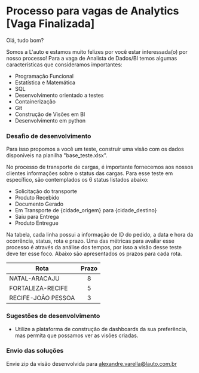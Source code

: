 # Processo para vagas de Analytics [Vaga Finalizada]

Olá, tudo bom?

Somos a L'auto e estamos muito felizes por você estar interessada(o) por nosso processo! Para a vaga de Analista de Dados/BI temos algumas características que consideramos importantes:



- Programação Funcional
- Estatística e Matemática
- SQL
- Desenvolvimento orientado a testes
- Containerização
- Git
- Construção de Visões em BI
- Desenvolvimento em python



### Desafio de desenvolvimento

Para isso propomos a você um teste, construir uma visão com os dados disponíveis na planilha "base_teste.xlsx".

No processo de transporte de cargas, é importante fornecemos aos nossos clientes informações sobre o status das cargas. Para esse teste em específico, são contemplados os 6 status listados abaixo:

- Solicitação do transporte
- Produto Recebido
- Documento Gerado
- Em Transporte de {cidade_origem} para {cidade_destino}
- Saiu para Entrega
- Produto Entregue

Na tabela, cada linha possui a informação de ID do pedido, a data e hora da ocorrência, status, rota e prazo. Uma das métricas para avaliar esse processo é através da análise dos tempos, por isso a visão desse teste deve ter esse foco. Abaixo são apresentados os prazos para cada rota.

| Rota               | Prazo         |
| ------------------ |:-------------:|
| NATAL-ARACAJU      |       8       |
| FORTALEZA-RECIFE   |       5       |
| RECIFE-JOÃO PESSOA |       3       |

### Sugestões de desenvolvimento

- Utilize a plataforma de construção de dashboards da sua preferência, mas permita que possamos ver as visões criadas.

### Envio das soluções

Envie zip da visão desenvolvida para alexandre.varella@lauto.com.br
